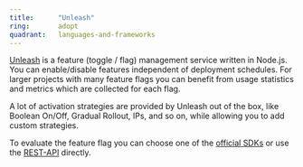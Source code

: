 ```yaml
---
title:      "Unleash"
ring:       adopt
quadrant:   languages-and-frameworks
---
```


[Unleash](https://www.getunleash.io/) is a feature (toggle / flag) management service written in Node.js. 
You can enable/disable features independent of deployment schedules. For larger projects with many feature flags 
you can benefit from usage statistics and metrics which are collected for each flag.

<!--except-->

A lot of activation strategies are provided by Unleash out of the box, like Boolean On/Off, Gradual Rollout, 
IPs, and so on, while allowing you to add custom strategies.

To evaluate the feature flag you can choose one of the [official SDKs](https://docs.getunleash.io/sdks#official-sdks) 
or use the [REST-API](https://docs.getunleash.io/api) directly.
